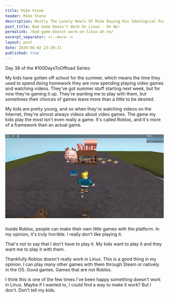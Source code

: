 ```yaml
---
title: Mike Stone
header: Mike Stone
description: Mostly The Lonely Howls Of Mike Baying His Ideological Purity At The Moon
post_title: Bad Game Doesn't Work On Linux - Oh No!
permalink: /bad-game-doesnt-work-on-linux-oh-no/
excerpt_separator: <!--more-->
layout: post
date: 2020-06-02 23:39:21
published: true
---
```


Day 38 of the #100DaysToOffload Series:

My kids have gotten off school for the summer, which means the time they used to spend doing homework they are now spending playing video games and watching videos. They've got summer stuff starting next week, but for now they're gaming it up. They're wanting me to play with them, but sometimes their choices of games leave more than a little to be desired.

<!--more-->

My kids are pretty young, and so when they're watching videos on the Internet, they're almost always videos about video games. The game my kids play the most isn't even really a game. It's called Roblox, and it's more of a framework than an actual game. 

![](/assets/images/tuOYk3X.jpeg)

Inside Roblox, people can make their own little games with the platform. In my opinion, it's truly horrible. I really don't like playing it.

That's not to say that I don't have to play it. My kids want to play it and they want me to play it with them.

Thankfully Roblox doesn't really work in Linux. This is a good thing in my opinion. I can play many other games with them through Steam or natively in the OS. Good games. Games that are not Roblox.

I think this is one of the few times I've been happy something doesn't work in Linux. Maybe if I wanted to, I could find a way to make it work? But I don't. Don't tell my kids.
